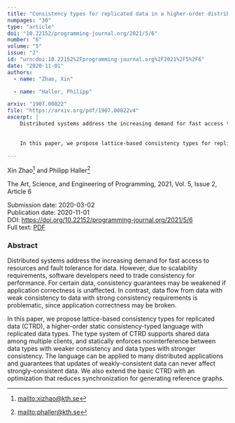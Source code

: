 ```yaml
---
title: "Consistency types for replicated data in a higher-order distributed programming language"
numpages: "30"
type: "article"
doi: "10.22152/programming-journal.org/2021/5/6"
number: "6"
volume: "5"
issue: "2"
id: "urn:doi:10.22152%2Fprogramming-journal.org%2F2021%2F5%2F6"
date: "2020-11-01"
authors: 
  - name: "Zhao, Xin"

  - name: "Haller, Philipp"

arxiv: "1907.00822"
file: "https://arxiv.org/pdf/1907.00822v4"
excerpt: |
    Distributed systems address the increasing demand for fast access to resources and fault tolerance for data. However, due to scalability requirements, software developers need to trade consistency for performance. For certain data, consistency guarantees may be weakened if application correctness is unaffected. In contrast, data flow from data with weak consistency to data with strong consistency requirements is problematic, since application correctness may be broken.
    
    
    In this paper, we propose lattice-based consistency types for replicated data (CTRD), a higher-order static consistency-typed language with replicated data types. The type system of CTRD supports shared data among multiple clients, and statically enforces noninterference between data types with weaker consistency and data types with stronger consistency. The language can be applied to many distributed applications and guarantees that updates of weakly-consistent data can never affect strongly-consistent data. We also extend the basic CTRD with an optimization that reduces synchronization for generating reference graphs.

---
```

Xin Zhao[^1] and Philipp Haller[^2]

The Art, Science, and Engineering of Programming, 2021, Vol. 5, Issue 2, Article 6

Submission date: 2020-03-02  
Publication date: 2020-11-01  
DOI: <https://doi.org/10.22152/programming-journal.org/2021/5/6>  
Full text: [PDF](https://arxiv.org/pdf/1907.00822v4)  


### Abstract

Distributed systems address the increasing demand for fast access to resources and fault tolerance for data. However, due to scalability requirements, software developers need to trade consistency for performance. For certain data, consistency guarantees may be weakened if application correctness is unaffected. In contrast, data flow from data with weak consistency to data with strong consistency requirements is problematic, since application correctness may be broken.


In this paper, we propose lattice-based consistency types for replicated data (CTRD), a higher-order static consistency-typed language with replicated data types. The type system of CTRD supports shared data among multiple clients, and statically enforces noninterference between data types with weaker consistency and data types with stronger consistency. The language can be applied to many distributed applications and guarantees that updates of weakly-consistent data can never affect strongly-consistent data. We also extend the basic CTRD with an optimization that reduces synchronization for generating reference graphs.


[^1]: <mailto:xizhao@kth.se>
[^2]: <mailto:phaller@kth.se>
